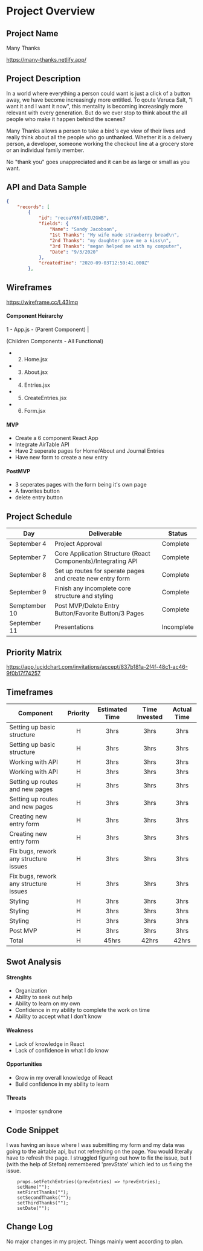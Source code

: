 # Project Overview

## Project Name

Many Thanks

https://many-thanks.netlify.app/

## Project Description

In a world where everything a person could want is just a click of a button away, we have become increasingly more entitled. To qoute Veruca Salt, "I want it and I want it now", this mentality is becoming increasingly more relevant with every generation. But do we ever stop to think about the all people who make it happen behind the scenes?

Many Thanks allows a person to take a bird's eye view of their lives and really think about all the people who go unthanked. Whether it is a delivery person, a developer, someone working the checkout line at a grocery store or an individual family member. 

No "thank you" goes unappreciated and it can be as large or small as you want. 

## API and Data Sample

```json
{
    "records": [
        {
            "id": "recoaY6NfxUIU2GWB",
            "fields": {
                "Name": "Sandy Jacobson",
                "1st Thanks": "My wife made strawberry bread\n",
                "2nd Thanks": "my daughter gave me a kiss\n",
                "3rd Thanks": "megan helped me with my computer",
                "Date": "9/3/2020"
            },
            "createdTime": "2020-09-03T12:59:41.000Z"
        },
```

## Wireframes

https://wireframe.cc/L43Imq

#### Component Heirarchy

1 - App.js - (Parent Component)
|
  
(Children Components - All Functional)
 - 2. Home.jsx
 - 3. About.jsx
 - 4. Entries.jsx
 - 5. CreateEntries.jsx
 - 6. Form.jsx



#### MVP 

- Create a 6 component React App
- Integrate AirTable API
- Have 2 seperate pages for Home/About and Journal Entries
- Have new form to create a new entry

#### PostMVP  

- 3 seperates pages with the form being it's own page
- A favorites button
- delete entry button

## Project Schedule

|  Day | Deliverable | Status
|---|---| ---|
|September 4| Project Approval | Complete
|September 7| Core Application Structure (React Components)/Integrating API | Complete
|September 8| Set up routes for sperate pages and create new entry form | Complete
|September 9| Finish any incomplete core structure and styling  | Complete
|Semptember 10|  Post MVP/Delete Entry Button/Favorite Button/3 Pages | Complete
|September 11| Presentations | Incomplete

## Priority Matrix

https://app.lucidchart.com/invitations/accept/837b181a-2f4f-48c1-ac46-9f0b17f74257

## Timeframes

| Component | Priority | Estimated Time | Time Invested | Actual Time |
| --- | :---: |  :---: | :---: | :---: |
| Setting up basic structure | H | 3hrs| 3hrs | 3hrs |
| Setting up basic structure | H | 3hrs| 3hrs | 3hrs |
| Working with API | H | 3hrs| 3hrs | 3hrs |
| Working with API | H | 3hrs| 3hrs | 3hrs |
| Setting up routes and new pages | H | 3hrs| 3hrs | 3hrs |
| Setting up routes and new pages | H | 3hrs| 3hrs | 3hrs |
| Creating new entry form | H | 3hrs| 3hrs | 3hrs |
| Creating new entry form | H | 3hrs| 3hrs | 3hrs |
| Fix bugs, rework any structure issues | H | 3hrs| 3hrs | 3hrs |
| Fix bugs, rework any structure issues | H | 3hrs| 3hrs | 3hrs |
| Styling | H | 3hrs| 3hrs | 3hrs |
| Styling | H | 3hrs| 3hrs | 3hrs |
| Styling | H | 3hrs| 3hrs | 3hrs |
| Post MVP | H | 3hrs| 3hrs | 3hrs |
| Total | H | 45hrs| 42hrs | 42hrs |

## Swot Analysis

#### Strenghts
- Organization
- Ability to seek out help
- Ability to learn on my own
- Confidence in my ability to complete the work on time
- Ability to accept what I don't know

#### Weakness
- Lack of knowledge in React
- Lack of confidence in what I do know

#### Opportunities
- Grow in my overall knowledge of React
- Build confidence in my ability to learn

#### Threats
- Imposter syndrone

## Code Snippet

I was having an issue where I was submitting my form and my data was going to the airtable api, but not refreshing on the page. You would literally have to refresh the page. I struggled figuring out how to fix the issue, but I (with the help of Stefon) remembered 'prevState' which led to us fixing the issue. 

```
    props.setFetchEntries((prevEntries) => !prevEntries);
    setName("");
    setFirstThanks("");
    setSecondThanks("");
    setThirdThanks("");
    setDate("");
```

## Change Log

No major changes in my project. Things mainly went according to plan.  